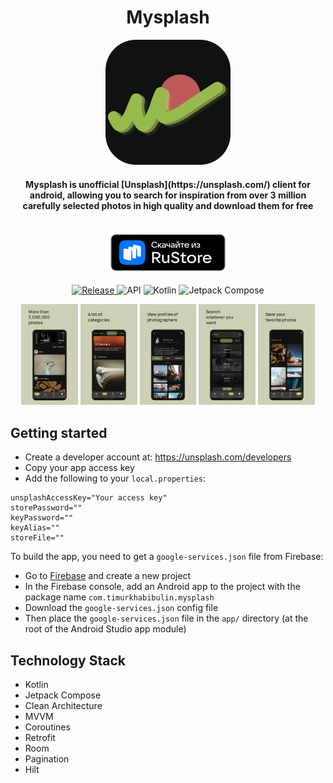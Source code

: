 <div align="center">
<h1 align="center">Mysplash</h1>
<img src="design/logo.png" width="200" />
</div>

<h4 align="center">Mysplash is unofficial [Unsplash](https://unsplash.com/) client for android,
allowing you to search for inspiration from over 3 million
carefully selected photos in high quality and
download them for free
</h4>

<p align="center">
  <br>
  <a href="https://apps.rustore.ru/app/com.timurkhabibulin.mysplash">
    <img src="rustore_icon.png" width="188" height="63" >
  </a>
  <br>
  <br>
  <a href="https://github.com/Timur-Khabibulin/Mysplash/releases/latest">
    <img alt="Release" src="https://img.shields.io/github/v/release/Timur-Khabibulin/Mysplash?style=for-the-badge">
  </a>
  <img alt="API" src="https://img.shields.io/badge/Api%2026+-50f270?logo=android&logoColor=black&style=for-the-badge"/></a>
  <img alt="Kotlin" src="https://img.shields.io/badge/Kotlin-a503fc?logo=kotlin&logoColor=white&style=for-the-badge"/></a>
  <img alt="Jetpack Compose" src="https://img.shields.io/static/v1?style=for-the-badge&message=Jetpack+Compose&color=4285F4&logo=Jetpack+Compose&logoColor=FFFFFF&label="/></a> 
</p>

<p align="center">
<img src="design/screenshots/en/en_1.png" alt="drawing" width="18%"/>
<img src="design/screenshots/en/en_2.png" alt="drawing" width="18%"/>
<img src="design/screenshots/en/en_3.png" alt="drawing" width="18%"/>
<img src="design/screenshots/en/en_4.png" alt="drawing" width="18%"/>
<img src="design/screenshots/en/en_5.png" alt="drawing" width="18%"/>
</p>

## Getting started

* Create a developer account at: https://unsplash.com/developers
* Copy your app access key
* Add the following to your `local.properties`:

```
unsplashAccessKey="Your access key"
storePassword=""
keyPassword=""
keyAlias=""
storeFile=""
```

To build the app, you need to get a `google-services.json` file from Firebase:

* Go to [Firebase](https://console.firebase.google.com) and create a new project
* In the Firebase console, add an Android app to the project with the package
  name `com.timurkhabibulin.mysplash`
* Download the `google-services.json` config file
* Then place the `google-services.json` file in the `app/` directory (at the root of the Android
  Studio app module)

## Technology Stack

* Kotlin
* Jetpack Compose
* Clean Architecture
* MVVM
* Coroutines
* Retrofit
* Room
* Pagination
* Hilt



